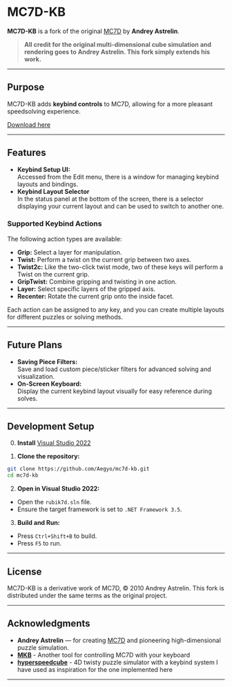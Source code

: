 # MC7D-KB

**MC7D-KB** is a fork of the original [MC7D](https://superliminal.com/andrey/mc7d/) by **Andrey Astrelin**.

> **All credit for the original multi-dimensional cube simulation and rendering goes to Andrey Astrelin. This fork simply extends his work.**

---

## Purpose

MC7D-KB adds **keybind controls** to MC7D, allowing for a more pleasant speedsolving experience.

[Download here](https://github.com/Aegyo/mc7d-kb/releases/latest)

---

## Features

- **Keybind Setup UI:**  
  Accessed from the Edit menu, there is a window for managing keybind layouts and bindings.
- **Keybind Layout Selector**  
  In the status panel at the bottom of the screen, there is a selector displaying your current layout and can be used to switch to another one.

### Supported Keybind Actions

The following action types are available:

- **Grip:** Select a layer for manipulation.
- **Twist:** Perform a twist on the current grip between two axes.
- **Twist2c:** Like the two-click twist mode, two of these keys will perform a Twist on the current grip.
- **GripTwist:** Combine gripping and twisting in one action.
- **Layer:** Select specific layers of the gripped axis.
- **Recenter:** Rotate the current grip onto the inside facet.

Each action can be assigned to any key, and you can create multiple layouts for different puzzles or solving methods.

---

## Future Plans

- **Saving Piece Filters:**  
  Save and load custom piece/sticker filters for advanced solving and visualization.
- **On-Screen Keyboard:**  
  Display the current keybind layout visually for easy reference during solves.

---

## Development Setup

0. **Install** [Visual Studio 2022](https://visualstudio.microsoft.com/vs/)

1. **Clone the repository:**

```sh
git clone https://github.com/Aegyo/mc7d-kb.git
cd mc7d-kb
```

2. **Open in Visual Studio 2022:**

- Open the `rubik7d.sln` file.
- Ensure the target framework is set to `.NET Framework 3.5`.

3. **Build and Run:**

- Press `Ctrl+Shift+B` to build.
- Press `F5` to run.

---

## License

MC7D-KB is a derivative work of MC7D, © 2010 Andrey Astrelin. This fork is distributed under the same terms as the original project.

---

## Acknowledgments

- **Andrey Astrelin** — for creating [MC7D](https://superliminal.com/andrey/mc7d/) and pioneering high-dimensional puzzle simulation.
- **[MKB](https://github.com/TheCubeDude/mousekeybinds)** - Another tool for controlling MC7D with your keyboard
- **[hyperspeedcube](https://hypercubing.xyz/software/hyperspeedcube/)** - 4D twisty puzzle simulator with a keybind system I have used as inspiration for the one implemented here

---
